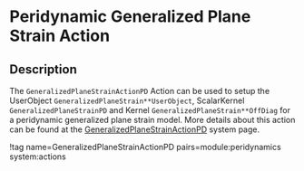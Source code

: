 # Peridynamic Generalized Plane Strain Action

## Description

The `GeneralizedPlaneStrainActionPD` Action can be used to setup the UserObject `GeneralizedPlaneStrain**UserObject`, ScalarKernel `GeneralizedPlaneStrainPD` and Kernel `GeneralizedPlaneStrain**OffDiag` for a peridynamic generalized plane strain model. More details about this action can be found at the [GeneralizedPlaneStrainActionPD](Peridynamics/Mechanics/GeneralizedPlaneStrain/index.md) system page.

!tag name=GeneralizedPlaneStrainActionPD pairs=module:peridynamics system:actions
